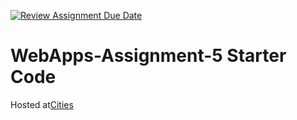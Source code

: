 [![Review Assignment Due Date](https://classroom.github.com/assets/deadline-readme-button-24ddc0f5d75046c5622901739e7c5dd533143b0c8e959d652212380cedb1ea36.svg)](https://classroom.github.com/a/7kKA03Up)
# WebApps-Assignment-5 Starter Code
Hosted at[Cities](https://44-563-webapps-f23.github.io/44563-webapps-f23-assignment5-AjitUbbanapally/cities.html)

